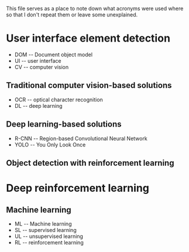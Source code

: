 This file serves as a place to note down what acronyms were used where so that I don't repeat them or leave some unexplained.

# User interface element detection
- DOM -- Document object model
- UI -- user interface
- CV -- computer vision

## Traditional computer vision-based solutions
- OCR -- optical character recognition
- DL -- deep learning

## Deep learning-based solutions
- R-CNN -- Region-based Convolutional Neural Network
- YOLO -- You Only Look Once

## Object detection with reinforcement learning

# Deep reinforcement learning
## Machine learning
- ML -- Machine learning
- SL -- supervised learning
- UL -- unsupervised learning
- RL -- reinforcement learning